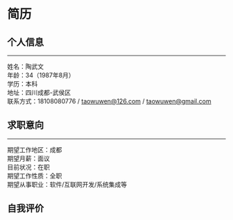 

# 简历

## 个人信息
<hr />

姓名：陶武文 \
年龄：34（1987年8月） \
学历：本科 \
地址：四川成都-武侯区 \
联系方式：18108080776 / taowuwen@126.com / taowuwen@gmail.com

## 求职意向
<hr />

期望工作地区：成都 \
期望月薪：面议 \
目前状况：在职 \
期望工作性质：全职 \
期望从事职业：软件/互联网开发/系统集成等

## 自我评价

